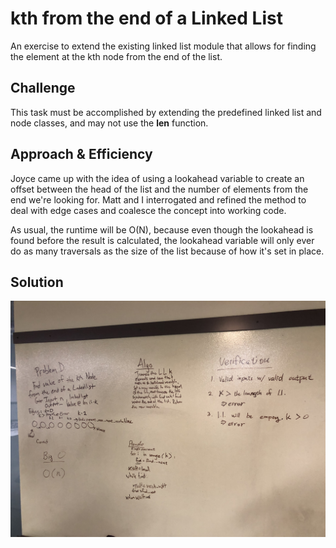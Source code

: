 # kth from the end of a Linked List
An exercise to extend the existing linked list module that allows for finding the element at the kth node from the end of the list.

## Challenge
This task must be accomplished by extending the predefined linked list and node classes, and may not use the __len__ function.

## Approach & Efficiency
Joyce came up with the idea of using a lookahead variable to create an offset between the head of the list and the number of elements from the end we're looking for. Matt and I interrogated and refined the method to deal with edge cases and coalesce the concept into working code.

As usual, the runtime will be O(N), because even though the lookahead is found before the result is calculated, the lookahead variable will only ever do as many traversals as the size of the list because of how it's set in place.

## Solution
![](../../assets/ll_kth_from_end.jpeg)
